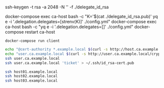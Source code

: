 
ssh-keygen -t rsa -a 2048 -N '' -f ./delegate_id_rsa

docker-compose exec ca-host bash -c "K='$(cat ./delegate_id_rsa.pub)' yq e -i '.delegation.delegates=[strenv(K)]' ./config.yml"
docker-compose exec ca-host bash -c "yq e -i '.delegation.delegates=[]' ./config.yml"
docker-compose restart ca-host

`docker-compose run client`
```bash
echo "@cert-authority *.example.local $(curl -s http://host.ca.example.local/crypto/public)" >> .ssh/known_hosts
echo "user.ca.example.local $(curl -s http://user.ca.example.local/crypto/public)" >> .ssh/known_hosts
ssh user.ca.example.local
ssh user.ca.example.local 'ticket' > ~/.ssh/id_rsa-cert.pub

ssh host01.example.local
ssh host02.example.local
ssh host03.example.local
```